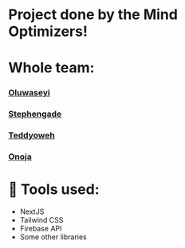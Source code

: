 # Project done by the Mind Optimizers!

# Whole team:

### [Oluwaseyi](https://github.com/xoluwaseyi)
### [Stephengade](https://github.com/stephengade)
### [Teddyoweh](https://github.com/teddyoweh)
### [Onoja](https://github.com/onoja123)


# 🔧 Tools used:

- NextJS
- Tailwind CSS
- Firebase API
- Some other libraries